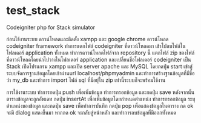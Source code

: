 # test_stack
Codeigniter  php for Stack simulator

ก่อนใช้งานระบบ
ดาวน์โหลดและติดตั้ง xampp และ google chrome
ดาวน์โหลด codeigniter framework 
ทำการแตกไฟล์ codeigniter ที่ดาวน์โหลดมา
เข้าไปลบไฟล์ในโฟลเดอร์ application ทั้งหมด
ทำการดาวน์โหลดไฟล์จาก repository นี้
แตกไฟล์ zip ของไฟล์ที่ดาวน์โหลดโดยนำไปวางในโฟลเดอร์ application และเปลี่ยนชื่อโฟลเดอร์ codeigniter เป็น Stack
เปิดโปรแกรม xampp และเปิด server apache และ MySQL โดยกดปุ่ม start
เข้าสู่ระบบจัดการฐานข้อมูลโดยเข้าผ่านurl localhost/phpmyadmin และทำการสร้างฐานข้อมูลที่มีชื่อว่า my_db
และทำการ import ไฟล์ sql ที่มีอยุ่ใน zip เท่านี้ระบบก็จะพร้อมใช้งาน

การใช้งานระบบ
ทำการกดปุ่ม push เพื่อเพิ่มข้อมูล
ทำการกรอกข้อมูล และกดปุ่ม save หลังจากนั้นตารางข้อมูลจะถูกอัพเดท
กดปุ่ม insertAt เพื่อเพิ่มข้อมูลโดยกำหนดตำแหน่ง
ทำการกรอกข้อมูล ระบุตำแหน่งของข้อมูล และกดปุ่ม save เพื่อทำการบันทึก
กดปุ่ม pop เพื่อแสดงข้อมูลในตาราง
กด ok จะมี dialog แสดงขึ้นมา หากกด ok จะกลับสู่หน้าหลัก และทำการลบข้อมูลที่มีออกทั้งหมด
